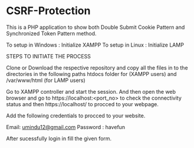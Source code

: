 # CSRF-Protection

This is a PHP application to show both Double Submit Cookie Pattern and Synchronized Token Pattern method.

To setup in Windows : Initialize XAMPP 
To setup in Linux : Initialize LAMP

STEPS TO INITIATE THE PROCESS

Clone or Download the respective repository and copy all the files in to the directories in the following paths
  htdocs folder for (XAMPP users) and /var/www/html (for LAMP users)
 
 Go to XAMPP controller and start the session.
 And then open the web browser and go to https://localhost:<port_no> to check the connectivity status and then 
 https://localhost/<foldername> to procced to your webpage.
  
  Add the following credentials to procced to your website.
  
 Email: umindu12@gmail.com
 Password : havefun 
                  
 
 After sucessfully login in fill the given form.
